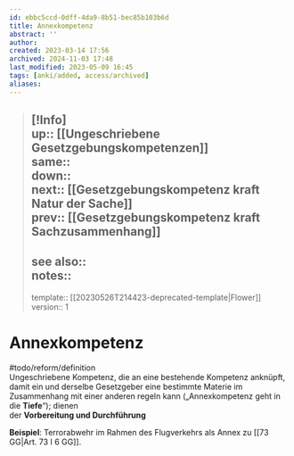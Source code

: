 ```yaml
---
id: ebbc5ccd-0dff-4da9-8b51-bec85b103b6d
title: Annexkompetenz
abstract: ''
author: 
created: 2023-03-14 17:56
archived: 2024-11-03 17:48
last_modified: 2023-05-09 16:45
tags: [anki/added, access/archived]
aliases: 
---
```


> [!Info]  
> up:: [[Ungeschriebene Gesetzgebungskompetenzen]]  
> same::  
> down::  
> next:: [[Gesetzgebungskompetenz kraft Natur der Sache]]  
> prev:: [[Gesetzgebungskompetenz kraft Sachzusammenhang]]
> ---  
> see also::  
> notes::
> ---
> template:: [[20230526T214423-deprecated-template|Flower]]  
> version:: 1 

# Annexkompetenz

#todo/reform/definition  
Ungeschriebene Kompetenz, die an eine bestehende Kompetenz anknüpft, damit ein und derselbe Gesetzgeber eine bestimmte Materie im Zusammenhang mit einer anderen regeln kann („Annexkompetenz geht in die **Tiefe**“); dienen  
der **Vorbereitung und Durchführung**

**Beispiel**: Terrorabwehr im Rahmen des Flugverkehrs als Annex zu [[73 GG|Art. 73 I 6 GG]].
